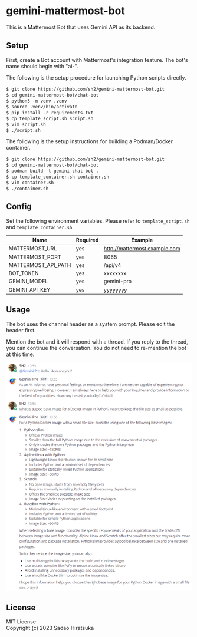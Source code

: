 # gemini-mattermost-bot
This is a Mattermost Bot that uses Gemini API as its backend.

## Setup

First, create a Bot account with Mattermost's integration feature.
The bot's name should begin with "ai-".

The following is the setup procedure for launching Python scripts directly.

```
$ git clone https://github.com/sh2/gemini-mattermost-bot.git
$ cd gemini-mattermost-bot/chat-bot
$ python3 -m venv .venv
$ source .venv/bin/activate
$ pip install -r requirements.txt
$ cp template_script.sh script.sh
$ vim script.sh
$ ./script.sh
```

The following is the setup instructions for building a Podman/Docker container.

```
$ git clone https://github.com/sh2/gemini-mattermost-bot.git
$ cd gemini-mattermost-bot/chat-bot
$ podman build -t gemini-chat-bot .
$ cp template_container.sh container.sh
$ vim container.sh
$ ./container.sh
```

## Config

Set the following environment variables.
Please refer to `template_script.sh` and `template_container.sh`.

| Name | Required | Example |
| ---- | ---- | ---- |
| MATTERMOST_URL | yes | http://mattermost.example.com |
| MATTERMOST_PORT | yes | 8065 |
| MATTERMOST_API_PATH | yes | /api/v4 |
| BOT_TOKEN | yes | xxxxxxxx |
| GEMINI_MODEL | yes | gemini-pro |
| GEMINI_API_KEY | yes | yyyyyyyy |

## Usage

The bot uses the channel header as a system prompt.
Please edit the header first.

Mention the bot and it will respond with a thread.
If you reply to the thread, you can continue the conversation.
You do not need to re-mention the bot at this time.

![Chat Sample](sample_chat.png)

## License

MIT License  
Copyright (c) 2023 Sadao Hiratsuka